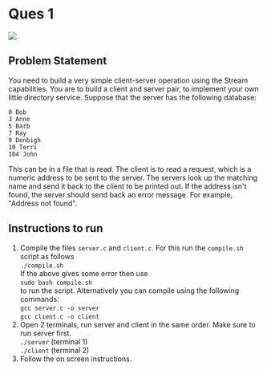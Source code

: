 # Ques 1

![](https://img.shields.io/badge/Language-C-orange.svg)

## Problem Statement

You need to build a very simple client-server operation using the Stream capabilities.
You are to build a client and server pair, to implement your own little directory
service. Suppose that the server has the following database:

```
0 Bob
3 Anne
5 Barb
7 Ray
9 Denbigh
10 Terri
104 John
```

This can be in a file that is read. The client is to read a request, which is a numeric
address to be sent to the server. The servers look up the matching name and send it
back to the client to be printed out. If the address isn't found, the server should send
back an error message. For example, "Address not found".

## Instructions to run

1. Compile the files `server.c` and `client.c`. For this run the `compile.sh` script as follows  
   `./compile.sh`  
   If the above gives some error then use  
   `sudo bash compile.sh`  
   to run the script.
   Alternatively you can compile using the following commands:  
   `gcc server.c -o server`  
   `gcc client.c -o client`
2. Open 2 terminals, run server and client in the same order. Make sure to run server first.  
   `./server` (terminal 1)  
   `./client` (terminal 2)
3. Follow the on screen instructions.
